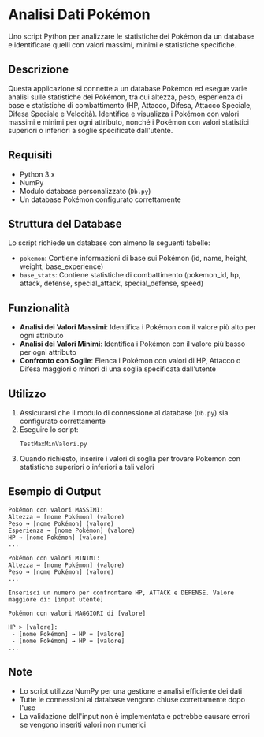 # Analisi Dati Pokémon

Uno script Python per analizzare le statistiche dei Pokémon da un database e identificare quelli con valori massimi, minimi e statistiche specifiche.

## Descrizione

Questa applicazione si connette a un database Pokémon ed esegue varie analisi sulle statistiche dei Pokémon, tra cui altezza, peso, esperienza di base e statistiche di combattimento (HP, Attacco, Difesa, Attacco Speciale, Difesa Speciale e Velocità). Identifica e visualizza i Pokémon con valori massimi e minimi per ogni attributo, nonché i Pokémon con valori statistici superiori o inferiori a soglie specificate dall'utente.

## Requisiti

- Python 3.x
- NumPy
- Modulo database personalizzato (`Db.py`)
- Un database Pokémon configurato correttamente

## Struttura del Database

Lo script richiede un database con almeno le seguenti tabelle:
- `pokemon`: Contiene informazioni di base sui Pokémon (id, name, height, weight, base_experience)
- `base_stats`: Contiene statistiche di combattimento (pokemon_id, hp, attack, defense, special_attack, special_defense, speed)

## Funzionalità

- **Analisi dei Valori Massimi**: Identifica i Pokémon con il valore più alto per ogni attributo
- **Analisi dei Valori Minimi**: Identifica i Pokémon con il valore più basso per ogni attributo
- **Confronto con Soglie**: Elenca i Pokémon con valori di HP, Attacco o Difesa maggiori o minori di una soglia specificata dall'utente

## Utilizzo

1. Assicurarsi che il modulo di connessione al database (`Db.py`) sia configurato correttamente
2. Eseguire lo script:
   ```
   TestMaxMinValori.py
   ```
3. Quando richiesto, inserire i valori di soglia per trovare Pokémon con statistiche superiori o inferiori a tali valori

## Esempio di Output

```
Pokémon con valori MASSIMI:
Altezza → [nome Pokémon] (valore)
Peso → [nome Pokémon] (valore)
Esperienza → [nome Pokémon] (valore)
HP → [nome Pokémon] (valore)
...

Pokémon con valori MINIMI:
Altezza → [nome Pokémon] (valore)
Peso → [nome Pokémon] (valore)
...

Inserisci un numero per confrontare HP, ATTACK e DEFENSE. Valore maggiore di: [input utente]

Pokémon con valori MAGGIORI di [valore]

HP > [valore]:
 - [nome Pokémon] → HP = [valore]
 - [nome Pokémon] → HP = [valore]
...
```

## Note

- Lo script utilizza NumPy per una gestione e analisi efficiente dei dati
- Tutte le connessioni al database vengono chiuse correttamente dopo l'uso
- La validazione dell'input non è implementata e potrebbe causare errori se vengono inseriti valori non numerici
